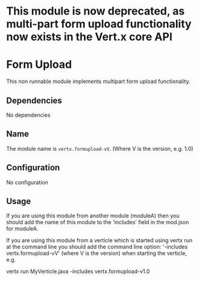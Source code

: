 # This module is now deprecated, as multi-part form upload functionality now exists in the Vert.x core API

# Form Upload

This non runnable module implements multipart form upload functionality.

## Dependencies

No dependencies

## Name

The module name is `vertx.formupload-vV`. (Where V is the version, e.g. 1.0)

## Configuration

No configuration

## Usage

If you are using this module from another module (moduleA) then you should add the name of this module to the
'includes' field in the mod.json for moduleA.

If you are using this module from a verticle which is started using vertx run at the command line you should add the
command line option: '-includes vertx.formupload-vV' (where V is the version) when starting the verticle, e.g.

vertx run MyVerticle.java -includes vertx.formupload-v1.0